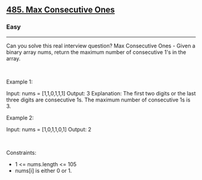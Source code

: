 <h2><a href="https://leetcode.com/problems/max-consecutive-ones/">485. Max Consecutive Ones</a></h2><h3>Easy</h3><hr>Can you solve this real interview question? Max Consecutive Ones - Given a binary array nums, return the maximum number of consecutive 1's in the array.

 

Example 1:


Input: nums = [1,1,0,1,1,1]
Output: 3
Explanation: The first two digits or the last three digits are consecutive 1s. The maximum number of consecutive 1s is 3.


Example 2:


Input: nums = [1,0,1,1,0,1]
Output: 2


 

Constraints:

 * 1 <= nums.length <= 105
 * nums[i] is either 0 or 1.